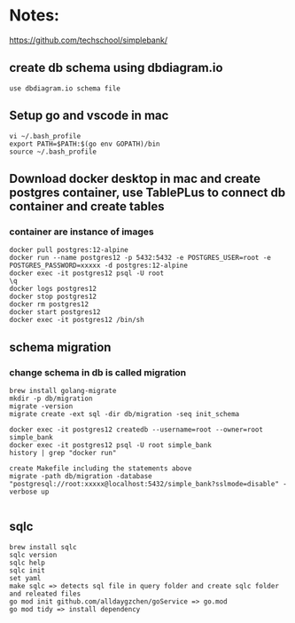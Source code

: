 # Notes:

https://github.com/techschool/simplebank/

## create db schema using dbdiagram.io

```
use dbdiagram.io schema file
```

## Setup go and vscode in mac

```
vi ~/.bash_profile
export PATH=$PATH:$(go env GOPATH)/bin
source ~/.bash_profile
```

## Download docker desktop in mac and create postgres container, use TablePLus to connect db container and create tables

### container are instance of images

```
docker pull postgres:12-alpine
docker run --name postgres12 -p 5432:5432 -e POSTGRES_USER=root -e POSTGRES_PASSWORD=xxxxx -d postgres:12-alpine
docker exec -it postgres12 psql -U root
\q
docker logs postgres12
docker stop postgres12
docker rm postgres12
docker start postgres12
docker exec -it postgres12 /bin/sh
```

## schema migration

### change schema in db is called migration

```
brew install golang-migrate
mkdir -p db/migration
migrate -version
migrate create -ext sql -dir db/migration -seq init_schema

docker exec -it postgres12 createdb --username=root --owner=root simple_bank
docker exec -it postgres12 psql -U root simple_bank
history | grep "docker run"

create Makefile including the statements above
migrate -path db/migration -database "postgresql://root:xxxxx@localhost:5432/simple_bank?sslmode=disable" -verbose up


```

## sqlc

```
brew install sqlc
sqlc version
sqlc help
sqlc init
set yaml
make sqlc => detects sql file in query folder and create sqlc folder and releated files
go mod init github.com/alldaygzchen/goService => go.mod
go mod tidy => install dependency
```
